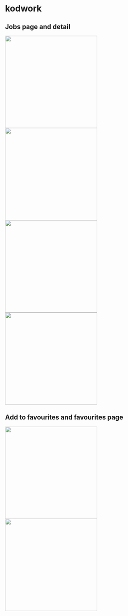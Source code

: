 # kodwork

## Jobs page and detail

<img src="./src/assets/kodwork1.png" width="300"> <img src="./src/assets/kodwork2.png" width="300"> <img src="./src/assets/kodwork3.png" width="300"> <img src="./src/assets/kodwork4.png" width="300">

## Add to favourites and favourites page

<img src="./src/assets/kodwork5.png" width="300"> <img src="./src/assets/kodwork6.png" width="300">
